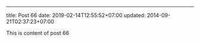 ---
title: Post 66
date: 2019-02-14T12:55:52+07:00
updated: 2014-09-21T02:37:23+07:00

This is content of post 66